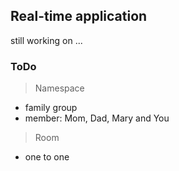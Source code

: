 ## Real-time application

still working on ...

### ToDo

> Namespace
* family group
* member: Mom, Dad, Mary and You

> Room
* one to one
